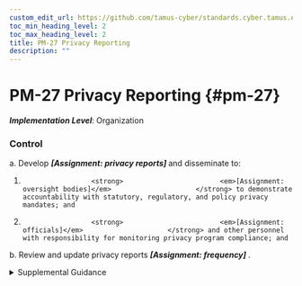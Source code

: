 ```yaml
---
custom_edit_url: https://github.com/tamus-cyber/standards.cyber.tamus.edu/tree/main/static/content/tamus.edu/TAMUS_profile.xml
toc_min_heading_level: 2
toc_max_heading_level: 2
title: PM-27 Privacy Reporting
description: ""
---
```


# PM-27 Privacy Reporting {#pm-27}

_**Implementation Level**_: Organization

### Control

a. Develop <strong>                     <em>[Assignment: privacy reports]</em>                  </strong> and disseminate to:

1.                      <strong>                        <em>[Assignment: oversight bodies]</em>                     </strong> to demonstrate accountability with statutory, regulatory, and policy privacy mandates; and

2.                      <strong>                        <em>[Assignment: officials]</em>                     </strong> and other personnel with responsibility for monitoring privacy program compliance; and

b. Review and update privacy reports <strong>                     <em>[Assignment: frequency]</em>                  </strong>.

<details>
  <summary>Supplemental Guidance</summary>

Through internal and external reporting, organizations promote accountability and transparency in organizational privacy operations. Reporting can also help organizations to determine progress in meeting privacy compliance requirements and privacy controls, compare performance across the federal government, discover vulnerabilities, identify gaps in policy and implementation, and identify models for success. For federal agencies, privacy reports include annual senior agency official for privacy reports to OMB, reports to Congress required by Implementing Regulations of the 9/11 Commission Act, and other public reports required by law, regulation, or policy, including internal policies of organizations. The senior agency official for privacy consults with legal counsel, where appropriate, to ensure that organizations meet all applicable privacy reporting requirements.

</details>

